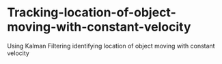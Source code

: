 # Tracking-location-of-object-moving-with-constant-velocity
Using Kalman Filtering identifying location of object moving with constant velocity
